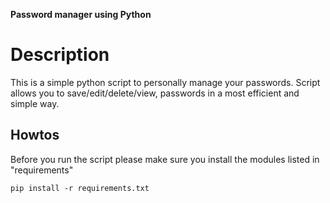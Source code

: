 **Password manager using Python**

# Description

This is a simple python script to personally manage your passwords. Script allows you to save/edit/delete/view, passwords in a most efficient and simple way.

## Howtos

Before you run the script please make sure you install the modules listed in "requirements"
```
pip install -r requirements.txt
```
